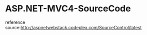 ASP.NET-MVC4-SourceCode
=======================

reference source:http://aspnetwebstack.codeplex.com/SourceControl/latest

